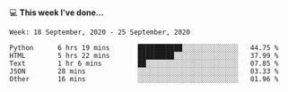 💻 **This week I've done...**

<!--START_SECTION:waka-->
```text
Week: 18 September, 2020 - 25 September, 2020

Python      6 hrs 19 mins       ███████████░░░░░░░░░░░░░░   44.75 % 
HTML        5 hrs 22 mins       █████████░░░░░░░░░░░░░░░░   37.99 % 
Text        1 hr 6 mins         ██░░░░░░░░░░░░░░░░░░░░░░░   07.85 % 
JSON        28 mins             ░░░░░░░░░░░░░░░░░░░░░░░░░   03.33 % 
Other       16 mins             ░░░░░░░░░░░░░░░░░░░░░░░░░   01.96 %
```
<!--END_SECTION:waka-->
